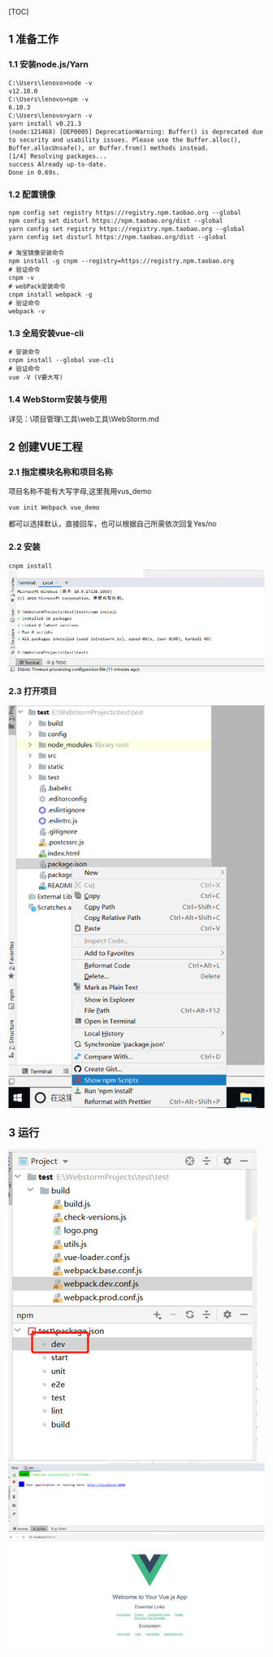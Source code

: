 [TOC]
## 1 准备工作
### 1.1 安装node.js/Yarn
```
C:\Users\lenovo>node -v
v12.10.0
C:\Users\lenovo>npm -v
6.10.3
C:\Users\lenovo>yarn -v
yarn install v0.21.3
(node:121468) [DEP0005] DeprecationWarning: Buffer() is deprecated due to security and usability issues. Please use the Buffer.alloc(), Buffer.allocUnsafe(), or Buffer.from() methods instead.
[1/4] Resolving packages...
success Already up-to-date.
Done in 0.69s.
```
### 1.2 配置镜像
```
npm config set registry https://registry.npm.taobao.org --global
npm config set disturl https://npm.taobao.org/dist --global
yarn config set registry https://registry.npm.taobao.org --global
yarn config set disturl https://npm.taobao.org/dist --global
```
```
# 淘宝镜像安装命令
npm install -g cnpm --registry=https://registry.npm.taobao.org
# 验证命令
cnpm -v
# webPack安装命令
cnpm install webpack -g
# 验证命令
webpack -v
```
### 1.3 全局安装vue-cli
```
# 安装命令
cnpm install --global vue-cli
# 验证命令
vue -V (V要大写)
```
### 1.4 WebStorm安装与使用
详见：\项目管理\工具\web工具\WebStorm.md
## 2 创建VUE工程
### 2.1 指定模块名称和项目名称
项目名称不能有大写字母,这里我用vus_demo         
```
vue init Webpack vue_demo
```
都可以选择默认，直接回车，也可以根据自己所需依次回复Yes/no

### 2.2 安装
`cnpm install`
![2018093016001620](assets/微信截图_20191015152321.png)
### 2.3 打开项目
![2018093016001620](assets/QQ图片20191015151308.png)
## 3 运行
![2018093016001620](assets/微信截图_20191015161159.png)
![2018093016001620](assets/微信截图_20191015161324.png)
![2018093016001620](assets/微信截图_20191015152838.png)

